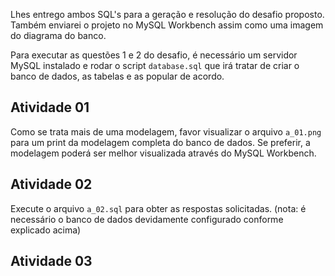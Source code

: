 
Lhes entrego ambos SQL's para a geração e resolução do desafio proposto.
Também enviarei o projeto no MySQL Workbench assim como uma imagem do diagrama do banco.

Para executar as questões 1 e 2 do desafio, é necessário um servidor MySQL instalado e rodar o script `database.sql` que irá tratar de criar o banco de dados, as tabelas e as popular de acordo.

## Atividade 01
Como se trata mais de uma modelagem, favor visualizar o arquivo `a_01.png` para um print da modelagem completa do banco de dados. Se preferir, a modelagem poderá ser melhor visualizada através do MySQL Workbench.


## Atividade 02
Execute o arquivo `a_02.sql` para obter as respostas solicitadas. (nota: é necessário o banco de dados devidamente configurado conforme explicado acima)

## Atividade 03